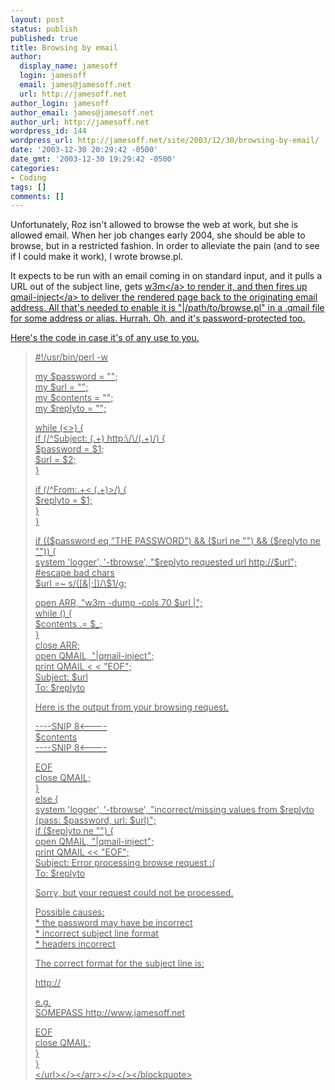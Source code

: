 ```yaml
---
layout: post
status: publish
published: true
title: Browsing by email
author:
  display_name: jamesoff
  login: jamesoff
  email: james@jamesoff.net
  url: http://jamesoff.net
author_login: jamesoff
author_email: james@jamesoff.net
author_url: http://jamesoff.net
wordpress_id: 144
wordpress_url: http://jamesoff.net/site/2003/12/30/browsing-by-email/
date: '2003-12-30 20:29:42 -0500'
date_gmt: '2003-12-30 19:29:42 -0500'
categories:
- Coding
tags: []
comments: []
---
```

<p>Unfortunately, Roz isn't allowed to browse the web at work, but she is allowed email. When her job changes early 2004, she should be able to browse, but in a restricted fashion. In order to alleviate the pain (and to see if I could make it work), I wrote browse.pl.</p>
<p>It expects to be run with an email coming in on standard input, and it pulls a URL out of the subject line, gets <a href="http:&#47;&#47;w3m.sourceforge.net&#47;">w3m<&#47;a> to render it, and then fires up <a href="http:&#47;&#47;cr.yp.to&#47;qmail.html">qmail-inject<&#47;a> to deliver the rendered page back to the originating email address. All that's needed to enable it is "|&#47;path&#47;to&#47;browse.pl" in a .qmail file for some address or alias. Hurrah. Oh, and it's password-protected too.</p>
<p>Here's the code in case it's of any use to you.</p>
<blockquote><p>
#!&#47;usr&#47;bin&#47;perl -w</p>
<p>my $password = "";<br />
my $url = "";<br />
my $contents = "";<br />
my $replyto = "";</p>
<p>while (<>) {<br />
        if (&#47;^Subject: (.+) http:\&#47;\&#47;(.+)&#47;) {<br />
                $password = $1;<br />
                $url = $2;<br />
        }</p>
<p>        if (&#47;^From:.+< (.+)>&#47;) {<br />
                $replyto = $1;<br />
        }<br />
}</p>
<p>if (($password eq "THE PASSWORD") && ($url ne "") && ($replyto ne "")) {<br />
        system 'logger', '-tbrowse', "$replyto requested url http:&#47;&#47;$url";<br />
        #escape bad chars<br />
        $url =~ s&#47;([&|;])&#47;\$1&#47;g;</p>
<p>        open ARR, "w3m -dump -cols 70 $url |";<br />
        while (<arr>) {<br />
                $contents .= $_;<br />
        }<br />
        close ARR;<br />
        open QMAIL, "|qmail-inject";<br />
        print QMAIL < < "EOF";<br />
Subject: $url<br />
To: $replyto</p>
<p>Here is the output from your browsing request.</p>
<p>----SNIP 8<----<br />
$contents<br />
----SNIP 8<----</p>
<p>EOF<br />
        close QMAIL;<br />
}<br />
else {<br />
        system 'logger', '-tbrowse', "incorrect&#47;missing values from $replyto (pass: $password, url: $url)";<br />
        if ($replyto ne "") {<br />
                open QMAIL, "|qmail-inject";<br />
                print QMAIL << "EOF";<br />
Subject: Error processing browse request :(<br />
To: $replyto</p>
<p>Sorry, but your request could not be processed.</p>
<p>Possible causes:<br />
 * the password may have be incorrect<br />
 * incorrect subject line format<br />
 * headers incorrect</p>
<p>The correct format for the subject line is:</p>
<password> http:&#47;&#47;<url></p>
<p>e.g.<br />
SOMEPASS http:&#47;&#47;www.jamesoff.net</p>
<p>EOF<br />
                close QMAIL;<br />
        }<br />
}<br />
<&#47;url><&#47;><&#47;arr><&#47;><&#47;><&#47;blockquote></p>
